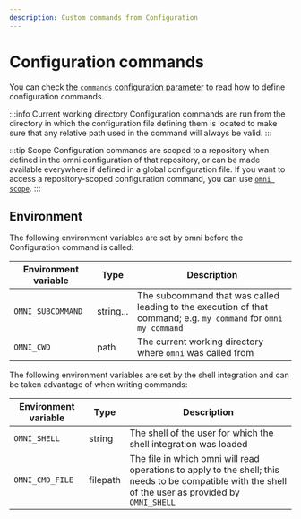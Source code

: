 ```yaml
---
description: Custom commands from Configuration
---
```


# Configuration commands

You can check [the `commands` configuration parameter](/reference/configuration/parameters/commands) to read how to define configuration commands.

:::info Current working directory
Configuration commands are run from the directory in which the configuration file defining them is located to make sure that any relative path used in the command will always be valid.
:::

:::tip Scope
Configuration commands are scoped to a repository when defined in the omni configuration of that repository, or can be made available everywhere if defined in a global configuration file. If you want to access a repository-scoped configuration command, you can use [`omni scope`](/reference/builtin-commands/scope).
:::

## Environment

The following environment variables are set by omni before the Configuration command is called:

| Environment variable | Type | Description |
|----------------------|------|-------------|
| `OMNI_SUBCOMMAND` | string... | The subcommand that was called leading to the execution of that command; e.g. `my command` for `omni my command` |
| `OMNI_CWD` | path | The current working directory where `omni` was called from |

The following environment variables are set by the shell integration and can be taken advantage of when writing commands:

| Environment variable | Type | Description |
|----------------------|------|-------------|
| `OMNI_SHELL` | string | The shell of the user for which the shell integration was loaded |
| `OMNI_CMD_FILE` | filepath | The file in which omni will read operations to apply to the shell; this needs to be compatible with the shell of the user as provided by `OMNI_SHELL` |
